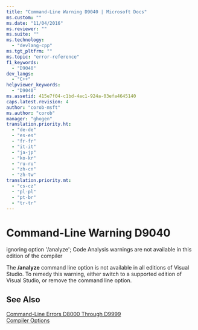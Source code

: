 ```yaml
---
title: "Command-Line Warning D9040 | Microsoft Docs"
ms.custom: ""
ms.date: "11/04/2016"
ms.reviewer: ""
ms.suite: ""
ms.technology: 
  - "devlang-cpp"
ms.tgt_pltfrm: ""
ms.topic: "error-reference"
f1_keywords: 
  - "D9040"
dev_langs: 
  - "C++"
helpviewer_keywords: 
  - "D9040"
ms.assetid: 415e7f04-c1bd-4ac1-924a-03efa4645140
caps.latest.revision: 4
author: "corob-msft"
ms.author: "corob"
manager: "ghogen"
translation.priority.ht: 
  - "de-de"
  - "es-es"
  - "fr-fr"
  - "it-it"
  - "ja-jp"
  - "ko-kr"
  - "ru-ru"
  - "zh-cn"
  - "zh-tw"
translation.priority.mt: 
  - "cs-cz"
  - "pl-pl"
  - "pt-br"
  - "tr-tr"
---
```

# Command-Line Warning D9040
ignoring option '/analyze'; Code Analysis warnings are not available in this edition of the compiler  
  
 The **/analyze** command line option is not available in all editions of Visual Studio. To remedy this warning, either switch to a supported edition of Visual Studio, or remove the command line option.  
  
## See Also  
 [Command-Line Errors D8000 Through D9999](../../error-messages/tool-errors/command-line-errors-d8000-through-d9999.md)   
 [Compiler Options](../../build/reference/compiler-options.md)